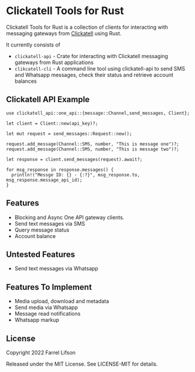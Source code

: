 # Clickatell Tools for Rust

Clickatell Tools for Rust is a collection of clients for interacting with messaging gateways from [Clickatell](http://www.clickatell.com) using Rust.

It currently consists of 

* `clickatell-api` - Crate for interacting with Clickatell messaging gateways from Rust applications 
* `clikcatell-cli` - A command line tool using clickatell-api to send SMS and Whatsapp messages, check their status and retrieve account balances

## Clickatell API Example

```rust,ignore
use clickatell_api::one_api::{message::Channel,send_messages, Client};

let client = Client::new(api_key)?;

let mut request = send_messages::Request::new();

request.add_message(Channel::SMS, number, "This is message one")?;
request.add_message(Channel::SMS, number, "This is message two")?;

let response = client.send_messages(request).await?;

for msg_response in response.messages() {
  println!("Messge ID: {} - {:?}", msg_response.to, msg_response.message_api_id);
}
```

## Features

* Blocking and Async One API gateway clients.
* Send text messages via SMS
* Query message status
* Account balance

## Untested Features

* Send text messages via Whatsapp

## Features To Implement

* Media upload, download and metadata
* Send media via Whatsapp
* Message read notifications
* Whatsapp markup

## License
Copyright 2022 Farrel Lifson

Released under the MIT License. See LICENSE-MIT for details.
